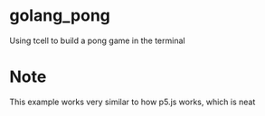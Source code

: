 # golang_pong
Using tcell to build a pong game in the terminal

# Note
This example works very similar to how p5.js works, which is neat